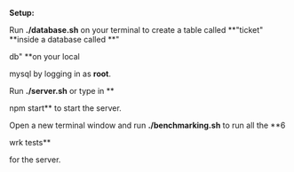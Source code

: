 **Setup:**

Run **./database.sh** on your terminal to create a table called **"ticket" **inside a database called **"

db" **on your local 

mysql by logging in as **root**.

Run **./server.sh** or type in **

npm start** to start the server.

Open a new terminal window and run **./benchmarking.sh** to run all the **6 

wrk tests**

for the server.
